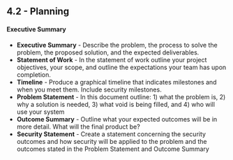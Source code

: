 ## 4.2 - Planning

#### Executive Summary

- **Executive Summary** -  Describe the problem, the process to solve the problem, the proposed solution, and the expected deliverables.
- **Statement of Work** - In the statement of work outline your project objectives, your scope, and outline the expectations your team has upon completion.
- **Timeline** - Produce a graphical timeline that indicates milestones and when you meet them. Include security milestones.
- **Problem Statement** - In this document outline: 1) what the problem is, 2) why a solution is needed, 3) what void is being filled, and 4) who will use your system
- **Outcome Summary** - Outline what your expected outcomes will be in more detail. What will the final product be?
- **Security Statement** - Create a statement concerning the security outcomes and how security will be applied to the problem and the outcomes stated in the Problem Statement and Outcome Summary
